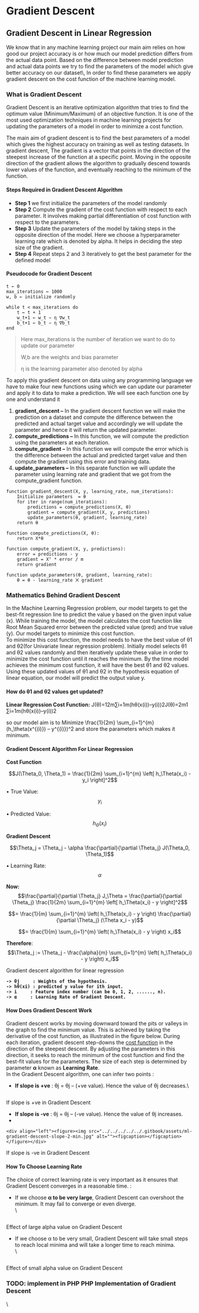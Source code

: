 # Gradient Descent

## Gradient Descent in Linear Regression

We know that in any machine learning project our main aim relies on how good our project accuracy is or how much our model prediction differs from the actual data point. Based on the difference between model prediction and actual data points we try to find the parameters of the model which give better accuracy on our dataset\\, In order to find these parameters we apply gradient descent on the cost function of the machine learning model.

### What is Gradient Descent

Gradient Descent is an iterative optimization algorithm that tries to find the optimum value (Minimum/Maximum) of an objective function. It is one of the most used optimization techniques in machine learning projects for updating the parameters of a model in order to minimize a cost function.

The main aim of gradient descent is to find the best parameters of a model which gives the highest accuracy on training as well as testing datasets. In gradient descent, The gradient is a vector that points in the direction of the steepest increase of the function at a specific point. Moving in the opposite direction of the gradient allows the algorithm to gradually descend towards lower values of the function, and eventually reaching to the minimum of the function.

#### Steps Required in Gradient Descent Algorithm

* **Step 1** we first initialize the parameters of the model randomly
* **Step 2** Compute the gradient of the cost function with respect to each parameter. It involves making partial differentiation of cost function with respect to the parameters.
* **Step 3** Update the parameters of the model by taking steps in the opposite direction of the model. Here we choose a hyperparameter learning rate which is denoted by alpha. It helps in deciding the step size of the gradient.
* **Step 4** Repeat steps 2 and 3 iteratively to get the best parameter for the defined model

#### Pseudocode for Gradient Descent

```
t ← 0
max_iterations ← 1000
w, b ← initialize randomly

while t < max_iterations do
    t ← t + 1
    w_t+1 ← w_t − η ∇w_t
    b_t+1 ← b_t − η ∇b_t
end
```

> Here max\_iterations is the number of iteration we want to do to update our parameter
>
> W,b are the weights and bias parameter
>
> η is the learning parameter also denoted by alpha

To apply this gradient descent on data using any programming language we have to make four new functions using which we can update our parameter and apply it to data to make a prediction. We will see each function one by one and understand it

1. **gradient\_descent –** In the gradient descent function we will make the prediction on a dataset and compute the difference between the predicted and actual target value and accordingly we will update the parameter and hence it will return the updated parameter.
2. **compute\_predictions –** In this function, we will compute the prediction using the parameters at each iteration.
3. **compute\_gradient –** In this function we will compute the error which is the difference between the actual and predicted target value and then compute the gradient using this error and training data.
4. **update\_parameters –** In this separate function we will update the parameter using learning rate and gradient that we got from the compute\_gradient function.

```
function gradient_descent(X, y, learning_rate, num_iterations):
    Initialize parameters  = θ
    for iter in range(num_iterations):
        predictions = compute_predictions(X, θ)
        gradient = compute_gradient(X, y, predictions)
        update_parameters(θ, gradient, learning_rate)
    return θ

function compute_predictions(X, θ):
    return X*θ

function compute_gradient(X, y, predictions):
    error = predictions - y
    gradient = Xᵀ * error / m
    return gradient

function update_parameters(θ, gradient, learning_rate):
    θ = θ - learning_rate ⨉ gradient
```

### Mathematics Behind Gradient Descent

In the Machine Learning Regression problem, our model targets to get the best-fit regression line to predict the value y based on the given input value (x). While training the model, the model calculates the cost function like Root Mean Squared error between the predicted value (pred) and true value (y). Our model targets to minimize this cost function.\
To minimize this cost function, the model needs to have the best value of θ1 and θ2(for Univariate linear regression problem). Initially model selects θ1 and θ2 values randomly and then iteratively update these value in order to minimize the cost function until it reaches the minimum. By the time model achieves the minimum cost function, it will have the best θ1 and θ2 values. Using these updated values of θ1 and θ2 in the hypothesis equation of linear equation, our model will predict the output value y.

#### **How do θ1 and θ2 values get updated?**

**Linear Regression Cost Function:** J(θ)=12m∑i=1m(hθ(x(i))–y(i))2J(θ)=2m1​∑i=1m​(hθ​(x(i))–y(i))2

so our model aim is to Minimize \frac{1}{2m} \sum\_{i=1}^{m} (h\_\theta(x^{(i)}) – y^{(i)})^2 and store the parameters which makes it minimum.

#### **Gradient Descent Algorithm For Linear Regression**

**Cost Function**

$$J(\Theta_0, \Theta_1) = \frac{1}{2m} \sum_{i=1}^{m} \left[ h_\Theta(x_i) - y_i \right]^2$$

• True Value: $$y_i$$

• Predicted Value: $$h_\Theta(x_i)$$

**Gradient Descent**

$$\Theta_j = \Theta_j - \alpha \frac{\partial}{\partial \Theta_j} J(\Theta_0, \Theta_1)$$

• Learning Rate: $$\alpha$$

**Now:**\
$$\frac{\partial}{\partial \Theta_j} J_\Theta = \frac{\partial}{\partial \Theta_j} \frac{1}{2m} \sum_{i=1}^{m} \left[ h_\Theta(x_i) - y \right]^2$$

$$= \frac{1}{m} \sum_{i=1}^{m} \left( h_\Theta(x_i) - y \right) \frac{\partial}{\partial \Theta_j} (\Theta x_i - y)$$

$$= \frac{1}{m} \sum_{i=1}^{m} \left( h_\Theta(x_i) - y \right) x_i$$

**Therefore**: $$\Theta_j := \Theta_j - \frac{\alpha}{m} \sum_{i=1}^{m} \left( h_\Theta(x_i) - y \right) x_i$$

Gradient descent algorithm for linear regression

<pre><code><strong>-> θj     : Weights of the hypothesis.
</strong><strong>-> hθ(xi) : predicted y value for ith input.
</strong><strong>-> i     : Feature index number (can be 0, 1, 2, ......, n).
</strong><strong>-> α     : Learning Rate of Gradient Descent.
</strong></code></pre>

#### How Does Gradient Descent Work

Gradient descent works by moving downward toward the pits or valleys in the graph to find the minimum value. This is achieved by taking the derivative of the cost function, as illustrated in the figure below. During each iteration, gradient descent step-downs the [cost function](https://www.geeksforgeeks.org/ml-cost-function-in-logistic-regression/) in the direction of the steepest descent. By adjusting the parameters in this direction, it seeks to reach the minimum of the cost function and find the best-fit values for the parameters. The size of each step is determined by parameter **α** known as **Learning Rate**.\
In the Gradient Descent algorithm, one can infer two points :

*   **If slope is +ve** : θj = θj – (+ve value). Hence the value of θj decreases.\\

    <div align="left"><figure><img src="../../../../../../.gitbook/assets/ml-gradient-descent-slope-1-min.jpg" alt=""><figcaption></figcaption></figure></div>

If slope is +ve in Gradient Descent

* **If slope is -ve** : θj = θj – (-ve value). Hence the value of θj increases.
*

```
<div align="left"><figure><img src="../../../../../.gitbook/assets/ml-gradient-descent-slope-2-min.jpg" alt=""><figcaption></figcaption></figure></div>
```

If slope is -ve in Gradient Descent

#### How To Choose Learning Rate

The choice of correct learning rate is very important as it ensures that Gradient Descent converges in a reasonable time. :

*   If we choose **α to be very large**, Gradient Descent can overshoot the minimum. It may fail to converge or even diverge.\
    \


    <div align="left"><figure><img src="../../../../../../.gitbook/assets/ml-gradient-descent-slope-3-min.jpg" alt=""><figcaption></figcaption></figure></div>

Effect of large alpha value on Gradient Descent

*   If we choose α to be very small, Gradient Descent will take small steps to reach local minima and will take a longer time to reach minima.\
    \


    <div align="left"><figure><img src="../../../../../../.gitbook/assets/ml-gradient-descent-slope-4-min.jpg" alt=""><figcaption></figcaption></figure></div>

Effect of small alpha value on Gradient Descent

### TODO: implement in PHP PHP Implementation of Gradient Descent

\\
